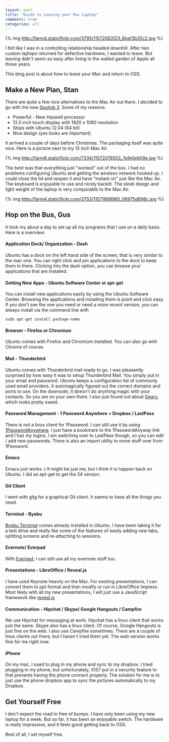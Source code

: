 ```yaml
---
layout: post
title: "Guide to Leaving your Mac Laptop"
comments: true
categories: all
---
```


{% img http://farm4.staticflickr.com/3795/11572063123_6baf3b35c2.jpg %}

I felt like I was in a controlling relationship headed downhill.
After two custom laptops returned for defective hardware, I wanted to
leave.  But leaving didn't seem so easy after living in the walled
garden of Apple all those years.

This blog post is about how to leave your Mac and return to OSS.

## Make a New Plan, Stan

There are quite a few nice alternatives to the Mac Air out there.
I decided to go with the new
[Sputnik 3](http://www.dell.com/us/business/p/xps-13-linux/pd).
Some of my reasons:

* Powerful - New Haswell processor
* 13.3 inch touch display with 1920 x 1080 resolution
* Ships with Ubuntu 12.04 (64 bit)
* Nice design (yes looks are important)

It arrived a couple of days before Christmas. The packaging itself
was quite nice.  Here is a picture next
to my 13 inch Mac Air.

{% img http://farm8.staticflickr.com/7334/11572078553_7efe0e609e.jpg %}

The best was that everything just "worked" out of the box.
I had no problems configuring Ubuntu and getting the wireless network
hooked up.  I could close the lid and reopen it and have "instant on"
just like the Mac Air.  The keyboard is enjoyable to use and nicely
backlit.  The sleek design and light weight of the laptop is very
comparable to the Mac Air.

{% img  http://farm4.staticflickr.com/3753/11571869965_06975d698c.jpg %}

## Hop on the Bus, Gus

It took my about a day to set up all my programs that I use on a daily
basis.
Here is a overview:

#### Application Dock/ Organization - Dash
Ubuntu has a dock on the left hand side of the screen, that is very
similar to the mac one.  You can right click and pin applications to
the dock to keep them in there. Clicking into the dash option, you can
browse your applications that are installed.

#### Getting New Apps - Ubuntu Software Center or apt-get
You can install new applications easily by using the Ubuntu Software
Center.  Browsing the applications and installing them is point and
click easy. If you don't see the one you need or need a more recent
version, you can always install via the command line with

    sudo apt-get install package-name

#### Browser - Firefox or Chromium
Ubuntu comes with Firefox and Chromium installed.
You can also go with Chrome of course.


#### Mail - Thunderbird
Ubuntu comes with Thunderbird mail ready to go.
I was pleasantly surprised by how easy it was to setup Thunderbird
Mail.  You simply put in your email and password.  Ubuntu keeps a
configuration list of commonly used email providers.  It automagically
figured out the correct domains and ports to use. On the downside, it
doesn't do anything magic with your contacts. So you are on your own
there.  I also just found out about
[Geary](http://www.omgubuntu.co.uk/2013/10/geary-0-4-released-with-new-look-new-features),
which looks pretty sweet.

#### Password Management - 1 Password Anywhere + Dropbox / LastPass
There is not a linux client for 1Password. I can still use it by using
[1PasswordAnywhere](http://help.agilebits.com/1Password3/1passwordanywhere.html).
I just have a bookmark to the 1PasswordAnyway link and I haz my
logins. I am switching over to LastPass though, so you can edit / add
new passwords. There is also an import utility to move stuff over from 1Password.

#### Emacs
Emacs just works :)
It might be just me, but I think it is happier back on Ubuntu.
I did an apt-get to get the 24 version.

#### Git Client
I went with gitg for a graphical Git client. It seems to have all the
things you need.

#### Terminal - Byobu
[Byobu Terminal](http://byobu.co/) comes already installed in Ubuntu. I have been taking
it for a test drive and really like some of the features of easily
adding new tabs, splitting screens and re-attaching to sessions.

#### Evernote/ Everpad
With
[Everpad](http://www.omgubuntu.co.uk/2012/09/use-evernote-in-ubuntu-with-everpad),
I can still use all my evernote stuff too.

#### Presentations - LibreOffice / Reveal.js
I have used Keynote heavily on the Mac.  For existing presentations, I
can convert them to ppt format and then modify or run in LibreOffice
Impress. Most likely with all my new presentations, I will just use a
JavaScript framework like [reveal.js](http://lab.hakim.se/reveal-js/#/)


#### Communication - Hipchat / Skype/ Google Hangouts / Campfire
We use Hipchat for messaging at work.  Hipchat has a linux client
that works just the same.  Skype also has a linux client.  Of course,
Google Hangouts is just fine on the web.  I also use Campfire
sometimes. There are a couple of linux clients out there, but I
haven't tried them yet.  The web version works fine for me right now.

#### iPhone
On my mac, I used to plug in my phone and sync to my dropbox.  I tried
plugging in my phone, but unfortunately, iOS7 put in a security
feature to that prevents having the phone connect properly.  The
solution for me is to just use the phone dropbox app to sync the
pictures automatically to my Dropbox.


## Get Yourself Free
I don't expect the road to free of bumps.  I have only been using my
new laptop for a week.  But so far, it has been an enjoyable switch.
The hardware is really impressive, and it feels good getting back to
OSS.

Best of all, I set myself free.
